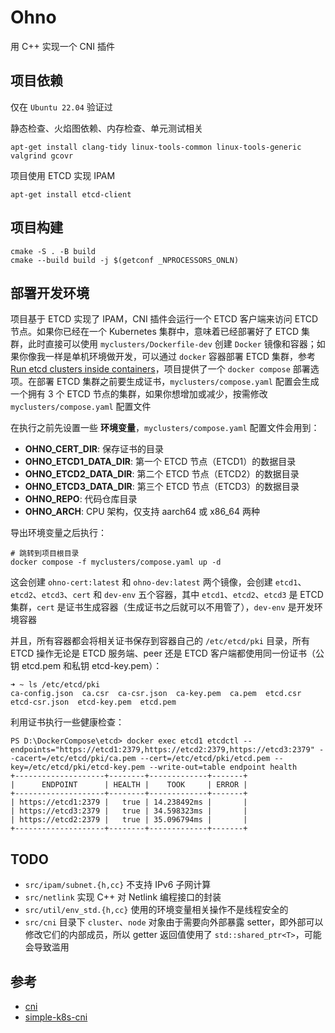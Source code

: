 # Ohno

用 C++ 实现一个 CNI 插件

## 项目依赖

仅在 `Ubuntu 22.04` 验证过

静态检查、火焰图依赖、内存检查、单元测试相关

```shell
apt-get install clang-tidy linux-tools-common linux-tools-generic valgrind gcovr
```

项目使用 ETCD 实现 IPAM

```shell
apt-get install etcd-client
```

## 项目构建

```shell
cmake -S . -B build
cmake --build build -j $(getconf _NPROCESSORS_ONLN)
```

## 部署开发环境

项目基于 ETCD 实现了 IPAM，CNI 插件会运行一个 ETCD 客户端来访问 ETCD 节点。如果你已经在一个 Kubernetes 集群中，意味着已经部署好了 ETCD 集群，此时直接可以使用 `myclusters/Dockerfile-dev` 创建 `Docker` 镜像和容器；如果你像我一样是单机环境做开发，可以通过 `docker` 容器部署 ETCD 集群，参考 [Run etcd clusters inside containers](https://etcd.io/docs/v3.5/op-guide/container/)，项目提供了一个 `docker compose` 部署选项。在部署 ETCD 集群之前要生成证书，`myclusters/compose.yaml` 配置会生成一个拥有 3 个 ETCD 节点的集群，如果你想增加或减少，按需修改 `myclusters/compose.yaml` 配置文件

在执行之前先设置一些 **环境变量**，`myclusters/compose.yaml` 配置文件会用到：

- **OHNO_CERT_DIR**: 保存证书的目录
- **OHNO_ETCD1_DATA_DIR**: 第一个 ETCD 节点（ETCD1）的数据目录
- **OHNO_ETCD2_DATA_DIR**: 第二个 ETCD 节点（ETCD2）的数据目录
- **OHNO_ETCD3_DATA_DIR**: 第三个 ETCD 节点（ETCD3）的数据目录
- **OHNO_REPO**: 代码仓库目录
- **OHNO_ARCH**: CPU 架构，仅支持 aarch64 或 x86_64 两种

导出环境变量之后执行：

```shell
# 跳转到项目根目录
docker compose -f myclusters/compose.yaml up -d
```

这会创建 `ohno-cert:latest` 和 `ohno-dev:latest` 两个镜像，会创建 `etcd1`、`etcd2`、`etcd3`、`cert` 和 `dev-env` 五个容器，其中 `etcd1`、`etcd2`、`etcd3` 是 ETCD 集群，`cert` 是证书生成容器（生成证书之后就可以不用管了），`dev-env` 是开发环境容器

并且，所有容器都会将相关证书保存到容器自己的 `/etc/etcd/pki` 目录，所有 ETCD 操作无论是 ETCD 服务端、peer 还是 ETCD 客户端都使用同一份证书（公钥 etcd.pem 和私钥 etcd-key.pem）：

```shell
➜ ~ ls /etc/etcd/pki 
ca-config.json  ca.csr  ca-csr.json  ca-key.pem  ca.pem  etcd.csr  etcd-csr.json  etcd-key.pem  etcd.pem
```

利用证书执行一些健康检查：

```shell
PS D:\DockerCompose\etcd> docker exec etcd1 etcdctl --endpoints="https://etcd1:2379,https://etcd2:2379,https://etcd3:2379" --cacert=/etc/etcd/pki/ca.pem --cert=/etc/etcd/pki/etcd.pem --key=/etc/etcd/pki/etcd-key.pem --write-out=table endpoint health
+--------------------+--------+-------------+-------+
|      ENDPOINT      | HEALTH |    TOOK     | ERROR |
+--------------------+--------+-------------+-------+
| https://etcd1:2379 |   true | 14.238492ms |       |
| https://etcd3:2379 |   true | 34.598323ms |       |
| https://etcd2:2379 |   true | 35.096794ms |       |
+--------------------+--------+-------------+-------+
```

## TODO

- `src/ipam/subnet.{h,cc}` 不支持 IPv6 子网计算
- `src/netlink` 实现 C++ 对 Netlink 编程接口的封装
- `src/util/env_std.{h,cc}` 使用的环境变量相关操作不是线程安全的
- `src/cni` 目录下 `cluster`、`node` 对象由于需要向外部暴露 setter，即外部可以修改它们的内部成员，所以 getter 返回值使用了 `std::shared_ptr<T>`，可能会导致滥用

## 参考

- [cni](https://github.com/amoghgarg/cni)
- [simple-k8s-cni](https://github.com/y805939188/simple-k8s-cni)

